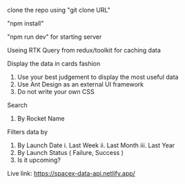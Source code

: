 clone the repo using "git clone URL"

"npm install" 

"npm run dev" for starting server




Useing RTK Query from redux/toolkit for caching data

Display the data in cards fashion
1. Use your best judgement to display the most useful data
2. Use Ant Design as an external UI framework
3. Do not write your own CSS

Search
1. By Rocket Name

Filters data by
1. By Launch Date
i. Last Week
ii. Last Month
iii. Last Year
2. By Launch Status ( Failure, Success )
3. Is it upcoming?

Live link: https://spacex-data-api.netlify.app/
